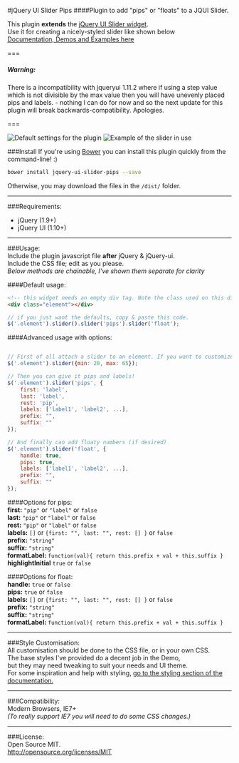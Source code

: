 #jQuery UI Slider Pips
####Plugin to add "pips" or "floats" to a JQUI Slider.
    
  
This plugin **extends** the [jQuery UI Slider widget](http://jqueryui.com/slider/).  
Use it for creating a nicely-styled slider like shown below  
[Documentation, Demos and Examples here](http://simeydotme.github.io/jQuery-ui-Slider-Pips/)

===  

##### Warning:  
There is a incompatibility with jqueryui 1.11.2 where if using a step value which is not divisible by the max value then you will have unevenly placed pips and labels. - nothing  I can do for now and so the next update for this plugin will break backwards-compatibility. Apologies.  

===

![Default settings for the plugin](http://files.simey.me/pips.jpg "Example of Pips plugin with default options")
![Example of the slider in use](https://cloud.githubusercontent.com/assets/2817396/3999716/d887ebf2-2952-11e4-9044-0c1b6baba99a.gif "Slider being used by a person with a mouse")

###Install
If you're using [Bower](http://bower.io) you can install this plugin quickly from the command-line! :)
```bash
bower install jquery-ui-slider-pips --save
```

Otherwise, you may download the files in the `/dist/` folder.

------------------------------------  
  
###Requirements:
  - jQuery (1.9+)
  - jQuery UI (1.10+)
  
------------------------------------  
  
###Usage:   
Include the plugin javascript file __after__ jQuery & jQuery-ui.   
Include the CSS file; edit as you please.  
_Below methods are chainable, I've shown them separate for clarity_
  
####Default usage:

```html
<!-- this widget needs an empty div tag. Note the class used on this div and on the jquery selectors below need to be the same... -->
<div class="element"></div>
```

```javascript
// if you just want the defaults, copy & paste this code.
$('.element').slider().slider('pips').slider('float');
```

####Advanced usage with options:
```javascript

// First of all attach a slider to an element. If you want to customize the range of values, you do it in the initialization.
$('.element').slider({min: 20, max: 65});

// Then you can give it pips and labels!  
$('.element').slider('pips', {  
    first: 'label',  
    last: 'label',  
    rest: 'pip',  
    labels: ['label1', 'label2', ...],  
    prefix: "",  
    suffix: ""  
});

// And finally can add floaty numbers (if desired)  
$('.element').slider('float', {  
    handle: true,  
    pips: true,  
    labels: ['label1', 'label2', ...],  
    prefix: "",  
    suffix: ""  
});
```

####Options for pips:  
**first:** `"pip"` or `"label"` or `false`  
**last:** `"pip"` or `"label"` or `false`  
**rest:** `"pip"` or `"label"` or `false`  
**labels:** `[]` or `{first: "", last: "", rest: [] }` or `false`  
**prefix:** `"string"`  
**suffix:** `"string"`  
**formatLabel:** `function(val){ return this.prefix + val + this.suffix }` 
**highlightInitial** `true` or `false`

####Options for float:  
**handle:** `true` or `false`  
**pips:** `true` or `false`  
**labels:** `[]` or `{first: "", last: "", rest: [] }` or `false`  
**prefix:** `"string"`  
**suffix:** `"string"`  
**formatLabel:** `function(val){ return this.prefix + val + this.suffix }`  


  
  
------------------------------------

###Style Customisation:  
All customisation should be done to the CSS file, or in your own CSS.  
The base styles I've provided do a decent job in the Demo,   
but they may need tweaking to suit your needs and UI theme.  
For some inspiration and help with styling, [go to the styling section of the documentation.](http://simeydotme.github.io/jQuery-ui-Slider-Pips/#styling)
  
------------------------------------

###Compatibility:   
Modern Browsers, IE7+   
_(To really support IE7 you will need to do some CSS changes.)_

------------------------------------

###License:  
Open Source MIT.  
http://opensource.org/licenses/MIT

